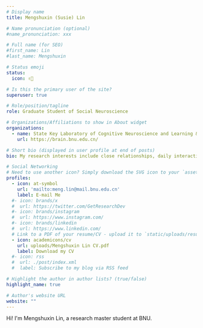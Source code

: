 ```yaml
---
# Display name
title: Mengshuxin (Susie) Lin

# Name pronunciation (optional)
#name_pronunciation: xxx

# Full name (for SEO)
#first_name: Lin
#last_name: Mengshuxin

# Status emoji
status:
  icon: ✌🏼

# Is this the primary user of the site?
superuser: true

# Role/position/tagline
role: Graduate Student of Social Neuroscience

# Organizations/Affiliations to show in About widget
organizations:
  - name: State Key Laboratory of Cognitive Neuroscience and Learning & IDG/McGovern Institute for Brain Research, Beijing Normal University, China
    url: https://brain.bnu.edu.cn/

# Short bio (displayed in user profile at end of posts)
bio: My research interests include close relationships, daily interactions, and communication neuroscience.

# Social Networking
# Need to use another icon? Simply download the SVG icon to your `assets/media/icons/` folder.
profiles:
  - icon: at-symbol
    url: 'mailto:meng.lin@mail.bnu.edu.cn'
    label: E-mail Me
  #- icon: brands/x
  #  url: https://twitter.com/GetResearchDev
  #- icon: brands/instagram
  #  url: https://www.instagram.com/
  #- icon: brands/linkedin
  #  url: https://www.linkedin.com/
  # Link to a PDF of your resume/CV - upload it to `static/uploads/resume.pdf`
  - icon: academicons/cv
    url: uploads/Mengshuxin Lin CV.pdf
    label: Download my CV
  #- icon: rss
  #  url: ./post/index.xml
  #  label: Subscribe to my blog via RSS feed

# Highlight the author in author lists? (true/false)
highlight_name: true

# Author's website URL
website: ""
---
```


Hi! I'm Mengshuxin Lin, a research master student at BNU.
